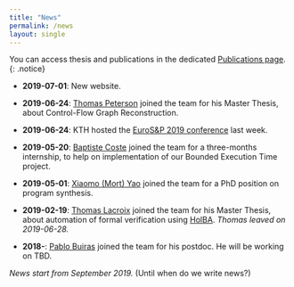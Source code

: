 ```yaml
---
title: "News"
permalink: /news
layout: single
---
```


You can access thesis and publications in the dedicated [Publications page](/publications).
{: .notice}

- **2019-07-01**: New website.

- **2019-06-24**: [Thomas Peterson](/members) joined the team for his Master Thesis, about Control-Flow Graph Reconstruction.

- **2019-06-24**: KTH hosted the [EuroS&P 2019 conference](https://www.ieee-security.org/TC/EuroSP2019/) last week.

- **2019-05-20**: [Baptiste Coste](/members) joined the team for a three-months internship, to help on implementation of our Bounded Execution Time project.

- **2019-05-01**: [Xiaomo (Mort) Yao](/members) joined the team for a PhD position on program synthesis.

- **2019-02-19**: [Thomas Lacroix](/members) joined the team for his Master Thesis, about automation of formal verification using [HolBA](/projects/holba). *Thomas leaved on 2019-06-28.*

- **2018-**: [Pablo Buiras](/members) joined the team for his postdoc. He will be working on TBD.

*News start from September 2019.* (Until when do we write news?)

